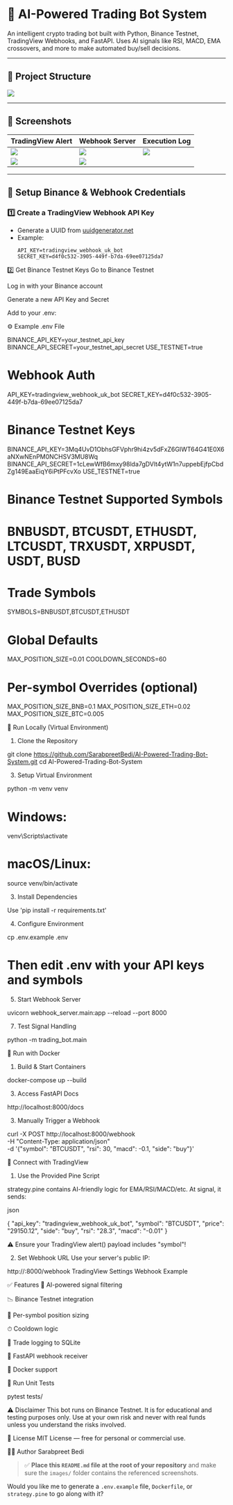 # 🤖 AI-Powered Trading Bot System

An intelligent crypto trading bot built with Python, Binance Testnet, TradingView Webhooks, and FastAPI. Uses AI signals like RSI, MACD, EMA crossovers, and more to make automated buy/sell decisions.

---

## 📁 Project Structure

![](images/Screenshot6.png) 

---

## 📸 Screenshots

| TradingView Alert | Webhook Server | Execution Log |
|------------------|----------------|---------------|
| ![](images/Screenshot1.png) | ![](images/Screenshot2.png) | ![](images/Screenshot3.png) |
![](images/Screenshot4.png) | ![](images/Screenshot5.png) 

---


## 🔐 Setup Binance & Webhook Credentials

### 1️⃣ Create a TradingView Webhook API Key

- Generate a UUID from [uuidgenerator.net](https://www.uuidgenerator.net/)
- Example:
  ```env
  API_KEY=tradingview_webhook_uk_bot
  SECRET_KEY=d4f0c532-3905-449f-b7da-69ee07125da7
  
2️⃣ Get Binance Testnet Keys
Go to Binance Testnet

Log in with your Binance account

Generate a new API Key and Secret

Add to your .env:

⚙️ Example .env File
>
BINANCE_API_KEY=your_testnet_api_key
BINANCE_API_SECRET=your_testnet_api_secret
USE_TESTNET=true


# Webhook Auth
>
API_KEY=tradingview_webhook_uk_bot
SECRET_KEY=d4f0c532-3905-449f-b7da-69ee07125da7

# Binance Testnet Keys
>
BINANCE_API_KEY=3Mq4UvD1ObhsGFVphr9hi4zv5dFxZ6GIWT64G41E0X6aNXwNEnPM0NCHSV3MU8Wq
BINANCE_API_SECRET=1cLewWfB6mxy98lda7gDVlt4ytW1n7uppebEjfpCbdZg149EaaEiqY6iPtPFcvXo
USE_TESTNET=true

# Binance Testnet Supported Symbols

# BNBUSDT, BTCUSDT, ETHUSDT, LTCUSDT, TRXUSDT, XRPUSDT, USDT, BUSD

# Trade Symbols

SYMBOLS=BNBUSDT,BTCUSDT,ETHUSDT

# Global Defaults

MAX_POSITION_SIZE=0.01
COOLDOWN_SECONDS=60

# Per-symbol Overrides (optional)

MAX_POSITION_SIZE_BNB=0.1
MAX_POSITION_SIZE_ETH=0.02
MAX_POSITION_SIZE_BTC=0.005

🧪 Run Locally (Virtual Environment)
1. Clone the Repository
>
git clone https://github.com/SarabpreetBedi/AI-Powered-Trading-Bot-System.git
cd AI-Powered-Trading-Bot-System

3. Setup Virtual Environment
>
python -m venv venv

# Windows:
>
venv\Scripts\activate

# macOS/Linux:
>
source venv/bin/activate

3. Install Dependencies

Use 'pip install -r requirements.txt'

4. Configure Environment
>
cp .env.example .env

# Then edit .env with your API keys and symbols
5. Start Webhook Server

uvicorn webhook_server.main:app --reload --port 8000

7. Test Signal Handling
>
python -m trading_bot.main

🐳 Run with Docker

1. Build & Start Containers
>
docker-compose up --build

3. Access FastAPI Docs
>
http://localhost:8000/docs

3. Manually Trigger a Webhook

>
curl -X POST http://localhost:8000/webhook \
  -H "Content-Type: application/json" \
  -d '{"symbol": "BTCUSDT", "rsi": 30, "macd": -0.1, "side": "buy"}'
  
  
📡 Connect with TradingView

1. Use the Provided Pine Script
   
strategy.pine contains AI-friendly logic for EMA/RSI/MACD/etc. At signal, it sends:
>
json

{
  "api_key": "tradingview_webhook_uk_bot",
  "symbol": "BTCUSDT",
  "price": "29150.12",
  "side": "buy",
  "rsi": "28.3",
  "macd": "-0.01"
}

⚠️ Ensure your TradingView alert() payload includes "symbol"!

2. Set Webhook URL
Use your server's public IP:

>
http://<your-ip>:8000/webhook
TradingView Settings	Webhook Example

✅ Features
🔎 AI-powered signal filtering

📉 Binance Testnet integration

🔄 Per-symbol position sizing

⏱ Cooldown logic

🧾 Trade logging to SQLite

🚀 FastAPI webhook receiver

🐳 Docker support

🧪 Run Unit Tests

pytest tests/

⚠️ Disclaimer
This bot runs on Binance Testnet. It is for educational and testing purposes only. Use at your own risk and never with real funds unless you understand the risks involved.

📝 License
MIT License — free for personal or commercial use.

👨‍💻 Author
Sarabpreet Bedi


> ✅ **Place this `README.md` file at the root of your repository** and make sure the `images/` folder contains the referenced screenshots.

Would you like me to generate a `.env.example` file, `Dockerfile`, or `strategy.pine` to go along with it?
